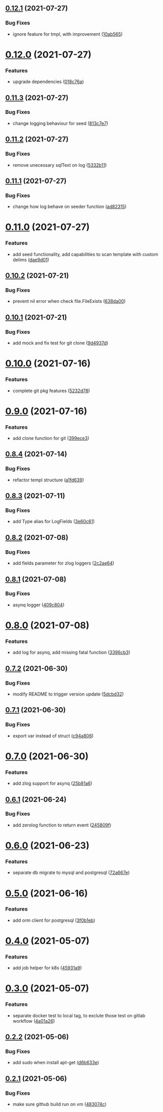 ## [0.12.1](https://github.com/gopaytech/go-commons/compare/v0.12.0...v0.12.1) (2021-07-27)


### Bug Fixes

* ignore feature for tmpl, with improvement ([10ab565](https://github.com/gopaytech/go-commons/commit/10ab56545bfab212be84d7b5bc2b24ecbf816369))

# [0.12.0](https://github.com/gopaytech/go-commons/compare/v0.11.3...v0.12.0) (2021-07-27)


### Features

* upgrade dependencies ([018c76a](https://github.com/gopaytech/go-commons/commit/018c76a60a0ca2fa8dc0e3de8ac464d0d3b6fa2c))

## [0.11.3](https://github.com/gopaytech/go-commons/compare/v0.11.2...v0.11.3) (2021-07-27)


### Bug Fixes

* change logging behaviour for seed ([813c7e7](https://github.com/gopaytech/go-commons/commit/813c7e761490018c0b9b86e79daee0ffc719ea19))

## [0.11.2](https://github.com/gopaytech/go-commons/compare/v0.11.1...v0.11.2) (2021-07-27)


### Bug Fixes

* remove unecessary sqlText on log ([5332b11](https://github.com/gopaytech/go-commons/commit/5332b11d37de6612f4226db29daa67f17aafa9c2))

## [0.11.1](https://github.com/gopaytech/go-commons/compare/v0.11.0...v0.11.1) (2021-07-27)


### Bug Fixes

* change how log behave on seeder function ([ad82315](https://github.com/gopaytech/go-commons/commit/ad82315844bdcc866d9e4739e0191cf9bcf73705))

# [0.11.0](https://github.com/gopaytech/go-commons/compare/v0.10.2...v0.11.0) (2021-07-27)


### Features

* add seed functionality, add capabilities to scan template with custom delims ([dae9d01](https://github.com/gopaytech/go-commons/commit/dae9d01b56a79e5c31fd95ee93edd27ebbe2cb0c))

## [0.10.2](https://github.com/gopaytech/go-commons/compare/v0.10.1...v0.10.2) (2021-07-21)


### Bug Fixes

* prevent nil error when check file.FileExists ([638da00](https://github.com/gopaytech/go-commons/commit/638da00677c30722638acd4dd1e991ad2eaca9b2))

## [0.10.1](https://github.com/gopaytech/go-commons/compare/v0.10.0...v0.10.1) (2021-07-21)


### Bug Fixes

* add mock and fix test for git clone ([9d4937d](https://github.com/gopaytech/go-commons/commit/9d4937da1de6e7cf062e008698bc4d0273c2af75))

# [0.10.0](https://github.com/gopaytech/go-commons/compare/v0.9.0...v0.10.0) (2021-07-16)


### Features

* complete git pkg features ([5232d78](https://github.com/gopaytech/go-commons/commit/5232d785edc62ab2dd7eec2256c3feae9a62b996))

# [0.9.0](https://github.com/gopaytech/go-commons/compare/v0.8.4...v0.9.0) (2021-07-16)


### Features

* add clone function for git ([399ece3](https://github.com/gopaytech/go-commons/commit/399ece3d89b52cccf1b076960cae386b8b90bd6b))

## [0.8.4](https://github.com/gopaytech/go-commons/compare/v0.8.3...v0.8.4) (2021-07-14)


### Bug Fixes

* refactor templ structure ([a1fd639](https://github.com/gopaytech/go-commons/commit/a1fd639a008ea2d5339a127d0397ff5986277f01))

## [0.8.3](https://github.com/gopaytech/go-commons/compare/v0.8.2...v0.8.3) (2021-07-11)


### Bug Fixes

* add Type alias for LogFields ([3e60c61](https://github.com/gopaytech/go-commons/commit/3e60c616d30a975bf4c08c5b576f74020bfdaf96))

## [0.8.2](https://github.com/gopaytech/go-commons/compare/v0.8.1...v0.8.2) (2021-07-08)


### Bug Fixes

* add fields parameter for zlog loggers ([2c2ae64](https://github.com/gopaytech/go-commons/commit/2c2ae64982b79e5b41b33dc210c9d996f2dc28ff))

## [0.8.1](https://github.com/gopaytech/go-commons/compare/v0.8.0...v0.8.1) (2021-07-08)


### Bug Fixes

* asynq logger ([409c804](https://github.com/gopaytech/go-commons/commit/409c804888c37b0d749417a79f4f106b72ff3f5e))

# [0.8.0](https://github.com/gopaytech/go-commons/compare/v0.7.2...v0.8.0) (2021-07-08)


### Features

* add log for asynq, add missing fatal function ([3396cb3](https://github.com/gopaytech/go-commons/commit/3396cb33a97c7369349a3bcb13414abc9f3739f4))

## [0.7.2](https://github.com/gopaytech/go-commons/compare/v0.7.1...v0.7.2) (2021-06-30)


### Bug Fixes

* modify README to trigger version update ([5dcbd32](https://github.com/gopaytech/go-commons/commit/5dcbd32e2f135e5c5b7f8d540beafe39a8dab199))

## [0.7.1](https://github.com/gopaytech/go-commons/compare/v0.7.0...v0.7.1) (2021-06-30)


### Bug Fixes

* export var instead of struct ([c94a806](https://github.com/gopaytech/go-commons/commit/c94a806a7dd670ea1dbfd1432dcb27c544c295a2))

# [0.7.0](https://github.com/gopaytech/go-commons/compare/v0.6.1...v0.7.0) (2021-06-30)


### Features

* add zlog support for asynq ([25b81a6](https://github.com/gopaytech/go-commons/commit/25b81a61fb89cfb3b138057e348c47e3256b5d8a))

## [0.6.1](https://github.com/gopaytech/go-commons/compare/v0.6.0...v0.6.1) (2021-06-24)


### Bug Fixes

* add zerolog function to return event ([245809f](https://github.com/gopaytech/go-commons/commit/245809f8ed56c4e8b92a0a4f3f299cf6c18a37e6))

# [0.6.0](https://github.com/gopaytech/go-commons/compare/v0.5.0...v0.6.0) (2021-06-23)


### Features

* separate db migrate to mysql and postgresql ([72a667e](https://github.com/gopaytech/go-commons/commit/72a667ebd1c42c3f1c0a8c2c3f0cf24403f6ecaf))

# [0.5.0](https://github.com/gopaytech/go-commons/compare/v0.4.0...v0.5.0) (2021-06-16)


### Features

* add orm client for postgresql ([3f0b1eb](https://github.com/gopaytech/go-commons/commit/3f0b1ebff2010fd806f4f8301b36b62eea41a3be))

# [0.4.0](https://github.com/gopaytech/go-commons/compare/v0.3.0...v0.4.0) (2021-05-07)


### Features

* add job helper for k8s ([45931a9](https://github.com/gopaytech/go-commons/commit/45931a90fecea78db9a3e8562e6f70a11526dfcc))

# [0.3.0](https://github.com/gopaytech/go-commons/compare/v0.2.2...v0.3.0) (2021-05-07)


### Features

* separate docker test to local tag, to exclute those test on gitlab workflow ([4a01a26](https://github.com/gopaytech/go-commons/commit/4a01a261bb6354131f30bb87e24894966ce4eea5))

## [0.2.2](https://github.com/gopaytech/go-commons/compare/v0.2.1...v0.2.2) (2021-05-06)


### Bug Fixes

* add sudo when install apt-get ([d6b633e](https://github.com/gopaytech/go-commons/commit/d6b633e9a6b5acf8278e926ebc4e58eae0e54aee))

## [0.2.1](https://github.com/gopaytech/go-commons/compare/v0.2.0...v0.2.1) (2021-05-06)


### Bug Fixes

* make sure github build run on vm ([483074c](https://github.com/gopaytech/go-commons/commit/483074cf41cd55f1fa9325160d65cf915e77c3a1))

